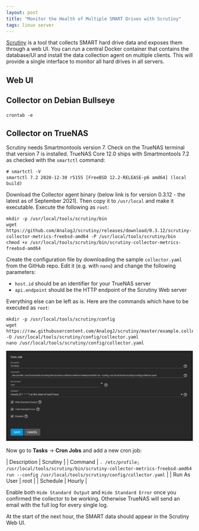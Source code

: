 ```yaml
---
layout: post
title: "Monitor the Health of Multiple SMART Drives with Scrutiny"
tags: linux server
---
```


[Scrutiny](https://github.com/AnalogJ/scrutiny) is a tool that collects SMART hard drive data and exposes them
through a web UI. You can run a central Docker container that contains the database/UI and install the data collection
agent on multiple clients. This will provide a single interface to monitor all hard drives in all servers.

## Web UI

## Collector on Debian Bullseye

`crontab -e`

## Collector on TrueNAS

Scrutiny needs Smartmontools version 7. Check on the TrueNAS terminal that version 7 is installed. TrueNAS Core 12.0
ships with Smartmontools 7.2 as checked with the `smartctl` command:

```
# smartctl -V
smartctl 7.2 2020-12-30 r5155 [FreeBSD 12.2-RELEASE-p6 amd64] (local build)
```

Download the Collector agent binary (below link is for version 0.3.12 - the latest as of September 2021). Then copy it to
`/usr/local` and make it executable. Execute the following as `root`:

```shell
mkdir -p /usr/local/tools/scrutiny/bin
wget https://github.com/AnalogJ/scrutiny/releases/download/0.3.12/scrutiny-collector-metrics-freebsd-amd64 -P /usr/local/tools/scrutiny/bin
chmod +x /usr/local/tools/scrutiny/bin/scrutiny-collector-metrics-freebsd-amd64
```

Create the configuration file by downloading the sample `collector.yaml` from the GitHub repo. Edit it (e.g. with `nano`)
and change the following parameters:

* `host.id` should be an identifier for your TrueNAS server
* `api.endpoint` should be the HTTP endpoint of the Scrutiny Web server

Everything else can be left as is. Here are the commands which have  to be executed as `root`:

```shell
mkdir -p /usr/local/tools/scrutiny/config
wget https://raw.githubusercontent.com/AnalogJ/scrutiny/master/example.collector.yaml -O /usr/local/tools/scrutiny/config/collector.yaml
nano /usr/local/tools/scrutiny/config/collector.yaml
```

![TrueNAS Scrutiny Cronjob](/assets/images/truenas-scrutiny-cronjob.png)

Now go to **Tasks** → **Cron Jobs** and add a new cron job:

| Description | Scrutiny |
| Command | `. /etc/profile; /usr/local/tools/scrutiny/bin/scrutiny-collector-metrics-freebsd-amd64 run --config /usr/local/tools/scrutiny/config/collector.yaml` |
| Run As User | root |
| Schedule | Hourly |

Enable both `Hide Standard Output` and `Hide Standard Error` once you confirmed the collector to be working. Otherwise
TrueNAS will send an email with the full log for every single log.

At the start of the next hour, the SMART data should appear in the Scrutiny Web UI.
